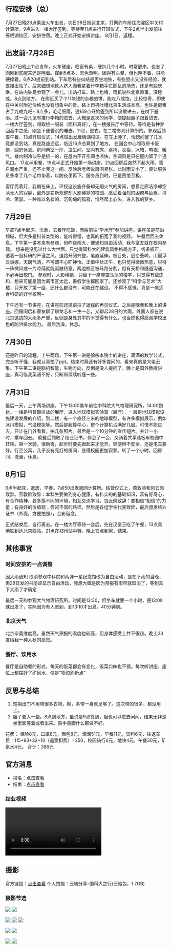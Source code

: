 <div style="display:none;" class="author">
{
    "title": "国科大暑期班-北京五日游",
    "date" : "2025-07-27",
    "weather" : "sunny",
    "description": "心情大概像是朝圣吧",
    "tag" : ["生活","旅行"]
}
</div>

## 行程安排（总）
7月27日晚23点乘坐火车出发，次日28日抵达北京，打网约车前往海淀区中关村计算所。9点进入一楼大厅签到，等待至11点进行开班仪式，下午2点半出发前往雁栖湖校区，安排住宿。晚上正式开始安排讲座。
8月1日，返程。

## 出发前-7月28日
7月27日晚上11点发车，火车硬座，临窗有桌，硬趴几个小时。时常醒来，也忘了刚刚到底醒来还是睡着。撑到5点多，天色渐明，困得有头晕，但也睡不着，只能硬撑着。6点20提前到站。下车后有些纠结是否坐地铁，有些胆小又没有经验，就直接出站了。后来细想地铁人挤人而我拿着行李箱手忙脚乱的场景，还是有些庆幸。在站内驻足参观了一会儿，出站打车。路上也堵，司机说些北京趣事，没睡成。8点到地方。
在附近买了个11块钱的杂粮煎饼，能吃八成饱，比较惊奇，即使在中关村附近价格也没有想象中的贵。路上司机吐槽北京生活成本高，也许是房租占了九成九吧~
8点多，毛毛细雨，通知9点开始签到所以没敢进去，在树下避雨。过一会儿见有推行李箱的进去，大概是这次的同学，便提起胆子跟着进去。
一楼大厅签到，领取统一服装（面料真好），在一楼报告厅中等待。等待是有种梦回高中之感，刚坐下便昏沉的睡去。11点，更衣，在二楼参观计算所的。参观后领取午餐，13点开班仪式，14点班出发雁栖湖校区。在车上睡了，恍惚间醒了几次竟都没到站，真是路途遥远，临近16点总算到了地方。
在国会中心领取房卡饭票，回房休息。房间两室一厅，卫生间，室内有床、桌椅，衣柜，冰箱，电视、暖气。楼内制冷似乎是统一的，在屋内不开空调也凉快，空调则是只在屋内留了个通风口。
17点半用餐，19点半正式开始第一场讲座，21点回房后突然下起大雨，窗户漏水严重，还不止我这一间。反映后老师说房间紧张。此时雨又小了，便让服务员多拿了几个毛巾垫着，以防夜里再下。服务员到时，已是困倦至极。

客厅亮着灯，我躺在床上，环视这设施齐备却无烟火气的房间，想着走廊洁净却空荡无人的寂静，窗外是崭新规整却人影稀寥的校园，感受着强烈的困倦与疲惫，清冷、萧瑟、一种难以名状的、沉甸甸的孤寂，悄然爬上心头，进入我的梦乡。

## 7月29日
早晨7点半起床，洗漱，去餐厅吃饭，而后前往“学术厅”参加讲座。讲座虽是前沿领域，但大多是科普类型的，能听得懂，也真的拓宽了我的视野。
午餐后回去休息。下午第一讲本来有参观，但昨夜雨大，便通知自由活动，我与室友就在校内参观。
想来是没见过什么大世面，只觉得国科大的建筑风格格局方正，线条板正，透着一股科研的严谨之风。道路开阔齐整，笔直延伸。极目处，层峦叠嶂，山巅浮云袅娜，天朗气清，不可谓不心旷神怡。正值中伏正午，也只觉得微微热意，只待一阵微风或一片凉荫就能驱散热意。两边校区被马路分割，但有天桥和隧道沟通，不必再出校门。
参观时，人影稀绝，只留下一座座空荡荡的楼宇，只觉得有些违和，想来可能是因为离市区太远，暑假学生都回家了。还参观了“科学与艺术”大楼，只开放了第一层，还什么都没有，可能还在建设。
不得不感慨，真是一座适合科研的好学校啊~

下午还有一节讲座，在讲座前还提前拍了返程的再见仪式。之后是晚餐和晚上的讲座。回房间后和室友聊了聊龙芯和一生一芯，又聊起28日的大雨，外面人都在说北京这边的大雨多严重，反倒是身处其中的不觉得有什么，也当然也得感谢学校出色的防洪排水能力。
最后洗澡，休息。

## 7月30日
还是昨日的流程，上午两场，下午第一讲是徐宗本院士的讲座，满满的数学公式，完全听不懂，我就认真拍了ppt。结束时竟还有好多提问的，看来真的是大佬云集。下午第二讲是脑机智能，生物方向，反倒是没人提问了。晚上是国外教授讲座，真可惜我英语不好，只断断续续听懂一些。

## 7月31日
最后一天，上午两场讲座，下午13:00乘车前往中科院大气物理研究所，14:00到达。一楼是科普碳排放的展厅，进入地球模拟实验室（展厅），一层是地球模拟设施建设发展的介绍，到二楼，有一个直径三米的地球模型，有许多模拟展示，例如冰川模拟，气温模拟等。然后是超算中心，整个计算机占满好几层。可惜不能进去，只让在门外看看，拍几张照片。最后是一个10分钟的宣传短片。共计一小时，乘车回去。
晚餐后领取了结业证书，休息了一会，又骑着共享踏板车校园中转转。第一次骑，很新奇，起步时要先蹬起来才能开。轻便但不安全，还是电车要好。行至公寓，几乎没有亮灯的房间，显得校园更加寂寥。转了一个小时，回房间，洗澡，休息。


## 8月1日
6点半起床，退房，早餐。7点50出发返回计算所。结营仪式上，燕敦验和包云岗致辞。燕敦验致辞：本科生要做到身心健康，有扎实的的基础知识，富有好奇心，有合作精神，要多换不同的环境，相互交流学习。包云岗致辞：要相信“相信”的力量；有良好的价值观；尝试不同的路径。然后是各组学生代表致辞，最后颁发结业证书（外壳，方便拍照），合影留念。

正式结束后，自行离去。在一楼大厅等待一会后，先在汉堡王吃了午餐，13点乘地铁到达北京西站，21点在郑州站中转，晚上12点到家，结束。




## 其他事宜
### 时间安排的一点调整
因大雨通知 取消参观中科院和两弹一星纪念馆改为自由活动，是在下雨的当晚，但28日发的书册却显示自由活动，我想大概是因为预报有雨早就取消了，等到真下大雨了才确定

最后一天的参观大气物理研究所，时间是13:30，但坐车就要一个小时，便13:00就出发了，实际因为有人迟到，到13:10才出发，40分钟到。

### 北京天气
北京毕竟维度高，虽然天气预报的温度也较高，但身体感受上并不很热。晚上23度给我一种入秋的感觉。

### 餐厅、饮用水
餐厅是自助餐的形式，每天的饭菜都会有变化，饭菜口味也不错。每次听讲座，座位上都摆好了矿泉水，像是“物资刷新点”




## 反思与总结
1. 短期出门不用带很多衣物，鞋，多带一身就足够了。这次带的很多，都没用上。
2. 胆子要大一些。8点到地方，虽说是9点签到，但也可以进去问问，结果无非是坐里面等着或者出来。畏手畏脚什么都做不好。

花费：
保险8元，口罩8元，面包8元，滴滴51元，早餐11元，饮料6元，往返车费：115+93+32+10（退票扣费）=250，校园骑行6元，地铁4元，午餐30元，矿泉水4元。
合计：386元

## 官方消息
- 报名：[点击查看](https://ict.cas.cn/xwgg/tzgg/202506/t20250627_7876106.html)
- 结束：[点击查看](https://ict.cas.cn/xwgg/jssxw/202508/t20250814_7904535.html)

### 结业视频
<video src="http://sns-video-default.xhscdn.com/spectrum/1040g0jg31l6k3err50005pgi0nb1om9734lr29o" controls="controls" preload="metadata" video-id="0"></video>






## 摄影
官方链接：[点击查看](https://www.xxpie.com/m/album?id=6885f1ea7ca42162544064d4)
个人拍摄：<files file-id="3">云端分享-国科大之行</files>(压缩包，1.7GB)

### 摄影节选

![](https://sns-na-i3.xhscdn.com/spectrum/1040g34o31l5qts5352105pgi0nb1om97i03phr0)
![](https://sns-na-i8.xhscdn.com/spectrum/1040g0k031km3our448005pgi0nb1om97q2ro2jg)

![](https://sns-na-i8.xhscdn.com/spectrum/1040g0k031km3our4480g5pgi0nb1om97js6j53o)
![](https://sns-na-i1.xhscdn.com/spectrum/1040g0k031l5qm4cpl20g5pgi0nb1om9764nl8k0)
![](https://sns-na-i1.xhscdn.com/spectrum/1040g0k031l5qm4cpl2105pgi0nb1om9758no48o)

![](https://sns-na-i2.xhscdn.com/spectrum/1040g0k031l5qq5r7kq005pgi0nb1om97hm6185o)
![](https://sns-na-i2.xhscdn.com/spectrum/1040g0k031l5qqf4i52005pgi0nb1om97tavn8lg)


![](https://sns-na-i8.xhscdn.com/spectrum/1040g34o31km3pm9nig205pgi0nb1om97atm3bng)
![](https://sns-na-i8.xhscdn.com/spectrum/1040g34o31km3pm9nig2g5pgi0nb1om97skc0qpg)



